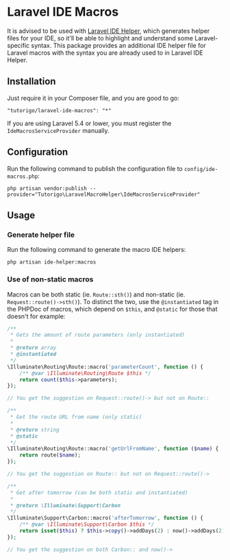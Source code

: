 # Laravel IDE Macros
It is advised to be used with [Laravel IDE Helper](https://github.com/barryvdh/laravel-ide-helper), which generates helper files for your IDE, so it'll be able to highlight and understand some Laravel-specific syntax.
This package provides an additional IDE helper file for Laravel macros with the syntax you are already used to in Laravel IDE Helper.

## Installation
Just require it in your Composer file, and you are good to go:
```
"tutorigo/laravel-ide-macros": "*"
```
If you are using Laravel 5.4 or lower, you must register the `IdeMacrosServiceProvider` manually.

## Configuration
Run the following command to publish the configuration file to `config/ide-macros.php`:
```
php artisan vendor:publish --provider="Tutorigo\LaravelMacroHelper\IdeMacrosServiceProvider"
```

## Usage

### Generate helper file
Run the following command to generate the macro IDE helpers:
```
php artisan ide-helper:macros
```

### Use of non-static macros
Macros can be both static (ie. `Route::sth()`) and non-static (ie. `Request::route()->sth()`). To distinct the two, use the `@instantiated` tag in the PHPDoc of macros, which depend on `$this`, and `@static` for those that doesn't for example:
```php
/**
 * Gets the amount of route parameters (only instantiated)
 *
 * @return array
 * @instantiated
 */
\Illuminate\Routing\Route::macro('parameterCount', function () {
    /** @var \Illuminate\Routing\Route $this */
    return count($this->parameters);
});

// You get the suggestion on Request::route()-> but not on Route::

/**
 * Get the route URL from name (only static)
 *
 * @return string
 * @static
 */
\Illuminate\Routing\Route::macro('getUrlFromName', function ($name) {
    return route($name);
});

// You get the suggestion on Route:: but not on Request::route()->

/**
 * Get after tomorrow (can be both static and instantiated)
 *
 * @return \Illuminate\Support\Carbon
 */
\Illuminate\Support\Carbon::macro('afterTomorrow', function () {
    /** @var \Illuminate\Support\Carbon $this */
    return isset($this) ? $this->copy()->addDays(2) : now()->addDays(2);
});

// You get the suggestion on both Carbon:: and now()->
```

